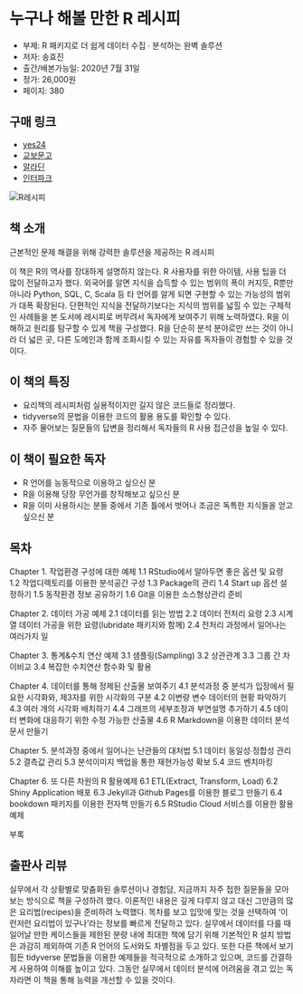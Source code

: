 # 누구나 해볼 만한 R 레시피

- 부제: R 패키지로 더 쉽게 데이터 수집 ∙ 분석하는 완벽 솔루션
- 저자: 송효진
- 출간/배본가능일: 2020년 7월 31일
- 정가: 26,000원
- 페이지: 380

## 구매 링크

- [yes24](http://www.yes24.com/Product/Goods/91360396?OzSrank=2)
- [교보문고](http://www.kyobobook.co.kr/product/detailViewKor.laf?ejkGb=KOR&mallGb=KOR&barcode=9791165920067&orderClick=LAG&Kc=)
- [알라딘](https://www.aladin.co.kr/shop/wproduct.aspx?ItemId=247300255)
- [인터파크](http://book.interpark.com/product/BookDisplay.do?_method=detail&sc.shopNo=0000400000&sc.prdNo=335305611&sc.saNo=003002001&bid1=search&bid2=product&bid3=title&bid4=001)

![R레시피](https://user-images.githubusercontent.com/21074282/88500206-01173980-d003-11ea-9e3d-9382ce858508.png)

## 책 소개

근본적인 문제 해결을 위해 
강력한 솔루션을 제공하는 R 레시피

이 책은 R의 역사를 장대하게 설명하지 않는다. R 사용자를 위한 아이템, 사용 팁을 더 많이 전달하고자 했다.
외국어를 알면 지식을 습득할 수 있는 범위의 폭이 커지듯, R뿐만 아니라 Python, SQL, C, Scala 등 타 언어를 알게 되면 구현할 수 있는 가능성의 범위가 대폭 확장된다. 단편적인 지식을 전달하기보다는 지식의 범위를 넓힐 수 있는 구체적인 사례들을 본 도서에 레시피로 버무려서 독자에게 보여주기 위해 노력하였다.
R을 이해하고 원리를 탐구할 수 있게 책을 구성했다. R을 단순히 분석 분야로만 쓰는 것이 아니라 더 넓은 곳, 다른 도메인과 함께 조화시킬 수 있는 자유를 독자들이 경험할 수 있을 것이다.

## 이 책의 특징

- 요리책의 레시피처럼 실용적이지만 길지 않은 코드들로 정리했다.
- tidyverse의 문법을 이용한 코드의 활용 용도를 확인할 수 있다.
- 자주 물어보는 질문들의 답변을 정리해서 독자들의 R 사용 접근성을 높일 수 있다.

## 이 책이 필요한 독자

- R 언어를 능동적으로 이용하고 싶으신 분
- R을 이용해 당장 무언가를 창작해보고 싶으신 분
- R을 이미 사용하시는 분들 중에서 기존 틀에서 벗어나 조금은 독특한 지식들을 얻고 싶으신 분

## 목차

Chapter 1. 작업환경 구성에 대한 예제
1.1 RStudio에서 알아두면 좋은 옵션 및 요령
1.2 작업디렉토리를 이용한 분석공간 구성
1.3 Package의 관리
1.4 Start up 옵션 설정하기
1.5 동작환경 정보 공유하기
1.6 Git을 이용한 소스형상관리 준비

Chapter 2. 데이터 가공 예제
2.1 데이터를 읽는 방법
2.2 데이터 전처리 요령
2.3 시계열 데이터 가공을 위한 요령(lubridate 패키지와 함께)
2.4 전처리 과정에서 일어나는 여러가지 일

Chapter 3. 통계&수치 연산 예제
3.1 샘플링(Sampling)
3.2 상관관계
3.3 그룹 간 차이비교
3.4 복잡한 수치연산 함수화 및 활용

Chapter 4. 데이터를 통해 정제된 산출물 보여주기
4.1 분석과정 중 분석가 입장에서 필요한 시각화와, 제3자를 위한 시각화의 구분
4.2 이변량 변수 데이터의 현황 파악하기
4.3 여러 개의 시각화 배치하기
4.4 그래프의 세부조정과 부연설명 추가하기
4.5 데이터 변화에 대응하기 위한 수정 가능한 산출물
4.6 R Markdown을 이용한 데이터 분석 문서 만들기

Chapter 5. 분석과정 중에서 일어나는 난관들의 대처법
5.1 데이터 동일성∙정합성 관리
5.2 결측값 관리
5.3 분석이미지 백업을 통한 재현가능성 확보
5.4 코드 벤치마킹

Chapter 6. 또 다른 차원의 R 활용예제
6.1 ETL(Extract, Transform, Load)
6.2 Shiny Application 배포
6.3 Jekyll과 Github Pages를 이용한 블로그 만들기
6.4 bookdown 패키지를 이용한 전자책 만들기
6.5 RStudio Cloud 서비스를 이용한 활용예제

부록

## 출판사 리뷰
실무에서 각 상황별로 맞춤화된 솔루션이나 경험담, 지금까지 자주 접한 질문들을 모아보는 방식으로 책을 구성하려 했다. 이론적인 내용은 깊게 다루지 않고 대신 그만큼의 많은 요리법(recipes)을 준비하려 노력했다. 목차를 보고 입맛에 맞는 것을 선택하여 ‘이런저런 요리법이 있구나’라는 정보를 빠르게 전달하고 있다. 실무에서 데이터를 다룰 때 일어날 만한 케이스들을 제한된 분량 내에 최대한 책에 담기 위해 기본적인 R 설치 방법은 과감히 제외하여 기존 R 언어의 도서와도 차별점을 두고 있다. 또한 다른 책에서 보기 힘든 tidyverse 문법들을 이용한 예제들을 적극적으로 소개하고 있으며, 코드를 간결하게 사용하여 이해를 높이고 있다. 그동안 실무에서 데이터 분석에 어려움을 겪고 있는 독자라면 이 책을 통해 능력을 개선할 수 있을 것이다.
